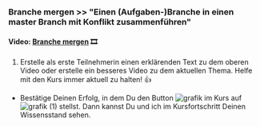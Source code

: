 ### **Branche mergen >> "Einen (Aufgaben-)Branche in einen master Branch mit Konflikt zusammenführen"**

#### **Video:**  [Branche mergen](https://maxeythschulede-my.sharepoint.com/:v:/g/personal/schwaiger_max-eyth-schule_de1/EcRds7wBgqhKjKj5yv1JWMsBDrAAdwCRgQHUPylxQsR5cQ?e=VbSWgy) 🎞

1.  Erstelle als erste Teilnehmerin einen erklärenden Text zu dem oberen Video oder erstelle ein besseres Video zu dem aktuellen Thema.
Helfe mit den Kurs immer aktuell zu halten! 👍


-   Bestätige Deinen Erfolg, in dem Du den Button ![grafik](https://user-images.githubusercontent.com/78038701/230964845-fc4ace3c-7f16-40ad-8ba1-280b6795fa56.png)
im Kurs auf ![grafik (1)](https://user-images.githubusercontent.com/78038701/230964881-356a6d1e-bd72-4c26-aab5-03a17033ba67.png)
stellst. Dann kannst Du und ich im Kursfortschritt Deinen Wissensstand sehen.

